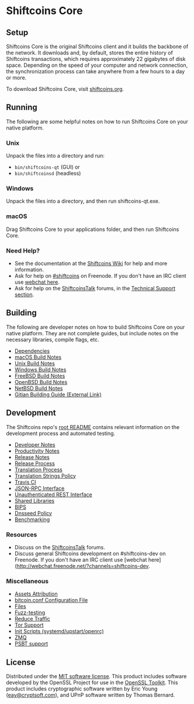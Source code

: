 Shiftcoins Core
=============

Setup
---------------------
Shiftcoins Core is the original Shiftcoins client and it builds the backbone of the network. It downloads and, by default, stores the entire history of Shiftcoins transactions, which requires approximately 22 gigabytes of disk space. Depending on the speed of your computer and network connection, the synchronization process can take anywhere from a few hours to a day or more.

To download Shiftcoins Core, visit [shiftcoins.org](https://shiftcoins.org/).

Running
---------------------
The following are some helpful notes on how to run Shiftcoins Core on your native platform.

### Unix

Unpack the files into a directory and run:

- `bin/shiftcoins-qt` (GUI) or
- `bin/shiftcoinsd` (headless)

### Windows

Unpack the files into a directory, and then run shiftcoins-qt.exe.

### macOS

Drag Shiftcoins Core to your applications folder, and then run Shiftcoins Core.

### Need Help?

* See the documentation at the [Shiftcoins Wiki](https://shiftcoins.info/)
for help and more information.
* Ask for help on [#shiftcoins](http://webchat.freenode.net?channels=shiftcoins) on Freenode. If you don't have an IRC client use [webchat here](http://webchat.freenode.net?channels=shiftcoins).
* Ask for help on the [ShiftcoinsTalk](https://shiftcoinstalk.io/) forums, in the [Technical Support section](https://shiftcoinstalk.io/c/technical-support).

Building
---------------------
The following are developer notes on how to build Shiftcoins Core on your native platform. They are not complete guides, but include notes on the necessary libraries, compile flags, etc.

- [Dependencies](dependencies.md)
- [macOS Build Notes](build-osx.md)
- [Unix Build Notes](build-unix.md)
- [Windows Build Notes](build-windows.md)
- [FreeBSD Build Notes](build-freebsd.md)
- [OpenBSD Build Notes](build-openbsd.md)
- [NetBSD Build Notes](build-netbsd.md)
- [Gitian Building Guide (External Link)](https://github.com/bitcoin-core/docs/blob/master/gitian-building.md)

Development
---------------------
The Shiftcoins repo's [root README](/README.md) contains relevant information on the development process and automated testing.

- [Developer Notes](developer-notes.md)
- [Productivity Notes](productivity.md)
- [Release Notes](release-notes.md)
- [Release Process](release-process.md)
- [Translation Process](translation_process.md)
- [Translation Strings Policy](translation_strings_policy.md)
- [Travis CI](travis-ci.md)
- [JSON-RPC Interface](JSON-RPC-interface.md)
- [Unauthenticated REST Interface](REST-interface.md)
- [Shared Libraries](shared-libraries.md)
- [BIPS](bips.md)
- [Dnsseed Policy](dnsseed-policy.md)
- [Benchmarking](benchmarking.md)

### Resources
* Discuss on the [ShiftcoinsTalk](https://shiftcoinstalk.io/) forums.
* Discuss general Shiftcoins development on #shiftcoins-dev on Freenode. If you don't have an IRC client use [webchat here](http://webchat.freenode.net/?channels=shiftcoins-dev.

### Miscellaneous
- [Assets Attribution](assets-attribution.md)
- [bitcoin.conf Configuration File](bitcoin-conf.md)
- [Files](files.md)
- [Fuzz-testing](fuzzing.md)
- [Reduce Traffic](reduce-traffic.md)
- [Tor Support](tor.md)
- [Init Scripts (systemd/upstart/openrc)](init.md)
- [ZMQ](zmq.md)
- [PSBT support](psbt.md)

License
---------------------
Distributed under the [MIT software license](/COPYING).
This product includes software developed by the OpenSSL Project for use in the [OpenSSL Toolkit](https://www.openssl.org/). This product includes
cryptographic software written by Eric Young ([eay@cryptsoft.com](mailto:eay@cryptsoft.com)), and UPnP software written by Thomas Bernard.
